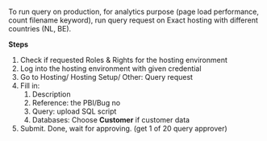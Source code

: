 To run query on production, for analytics purpose (page load performance, count filename keyword), run query request on Exact hosting with different countries (NL, BE).

**Steps**
1. Check if requested Roles & Rights for the hosting environment
2. Log into the hosting environment with given credential
3. Go to Hosting/ Hosting Setup/ Other: Query request
4. Fill in: 
	1. Description 
	2. Reference: the PBI/Bug no
	3. Query: upload SQL script
	4. Databases: Choose **Customer** if customer data
5. Submit. Done, wait for approving. (get 1 of 20 query approver)


